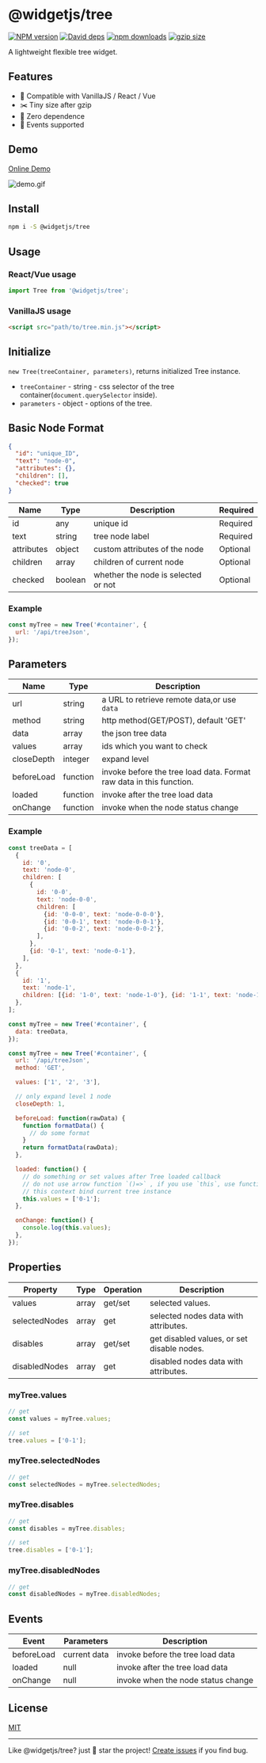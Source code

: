 # @widgetjs/tree

[![NPM version](https://img.shields.io/npm/v/@widgetjs/tree.svg?style=flat-square)](https://npmjs.org/package/@widgetjs/tree)
[![David deps](https://img.shields.io/david/daweilv/treejs.svg?style=flat-square)](https://david-dm.org/daweilv/treejs)
[![npm downloads](https://img.shields.io/npm/dm/@widgetjs/tree.svg?style=flat-square)](https://www.npmjs.com/package/@widgetjs/tree)
[![gzip size](https://flat.badgen.net/bundlephobia/minzip/@widgetjs/tree)](https://bundlephobia.com/result?p=@widgetjs/tree)

A lightweight flexible tree widget.

## Features

* 🚀 Compatible with VanillaJS / React / Vue
* ✂️ Tiny size after gzip
* 🎊 Zero dependence
* 🎉 Events supported

## Demo

[Online Demo](https://daweilv.github.io/treejs/)

![demo.gif](https://daweilv.github.io/treejs/demo.gif)

## Install

```bash
npm i -S @widgetjs/tree
```

## Usage

### React/Vue usage

```js
import Tree from '@widgetjs/tree';
```

### VanillaJS usage

```html
<script src="path/to/tree.min.js"></script>
```

## Initialize

`new Tree(treeContainer, parameters)`, returns initialized Tree instance.

* `treeContainer` - string - css selector of the tree container(`document.querySelector` inside).
* `parameters` - object - options of the tree.

## Basic Node Format

```json
{
  "id": "unique_ID",
  "text": "node-0",
  "attributes": {},
  "children": [],
  "checked": true
}
```

| Name       | Type    | Description                         | Required |
| ---------- | ------- | ----------------------------------- | -------- |
| id         | any     | unique id                           | Required |
| text       | string  | tree node label                     | Required |
| attributes | object  | custom attributes of the node       | Optional |
| children   | array   | children of current node            | Optional |
| checked      | boolean | whether the node is selected or not | Optional |

### Example

```js
const myTree = new Tree('#container', {
  url: '/api/treeJson',
});
```

## Parameters

| Name       | Type     | Description                                                         |
| ---------- | -------- | ------------------------------------------------------------------- |
| url        | string   | a URL to retrieve remote data,or use `data`                         |
| method     | string   | http method(GET/POST), default 'GET'                                |
| data       | array    | the json tree data                                                  |
| values     | array    | ids which you want to check                                         |
| closeDepth | integer  | expand level                                                        |
| beforeLoad | function | invoke before the tree load data. Format raw data in this function. |
| loaded     | function | invoke after the tree load data                                     |
| onChange   | function | invoke when the node status change                                  |

### Example

```js
const treeData = [
  {
    id: '0',
    text: 'node-0',
    children: [
      {
        id: '0-0',
        text: 'node-0-0',
        children: [
          {id: '0-0-0', text: 'node-0-0-0'},
          {id: '0-0-1', text: 'node-0-0-1'},
          {id: '0-0-2', text: 'node-0-0-2'},
        ],
      },
      {id: '0-1', text: 'node-0-1'},
    ],
  },
  {
    id: '1',
    text: 'node-1',
    children: [{id: '1-0', text: 'node-1-0'}, {id: '1-1', text: 'node-1-1'}],
  },
];

const myTree = new Tree('#container', {
  data: treeData,
});
```

```js
const myTree = new Tree('#container', {
  url: '/api/treeJson',
  method: 'GET',

  values: ['1', '2', '3'],

  // only expand level 1 node
  closeDepth: 1,

  beforeLoad: function(rawData) {
    function formatData() {
      // do some format
    }
    return formatData(rawData);
  },

  loaded: function() {
    // do something or set values after Tree loaded callback
    // do not use arrow function `()=>` , if you use `this`, use function instead.
    // this context bind current tree instance
    this.values = ['0-1'];
  },

  onChange: function() {
    console.log(this.values);
  },
});
```

## Properties

| Property      | Type  | Operation | Description                                |
| ------------- | ----- | --------- | ------------------------------------------ |
| values        | array | get/set   | selected values.                           |
| selectedNodes | array | get       | selected nodes data with attributes.       |
| disables      | array | get/set   | get disabled values, or set disable nodes. |
| disabledNodes | array | get       | disabled nodes data with attributes.       |

### myTree.values

```js
// get
const values = myTree.values;

// set
tree.values = ['0-1'];
```

### myTree.selectedNodes

```js
// get
const selectedNodes = myTree.selectedNodes;
```

### myTree.disables

```js
// get
const disables = myTree.disables;

// set
tree.disables = ['0-1'];
```

### myTree.disabledNodes

```js
// get
const disabledNodes = myTree.disabledNodes;
```

## Events

| Event      | Parameters   | Description                        |
| ---------- | ------------ | ---------------------------------- |
| beforeLoad | current data | invoke before the tree load data   |
| loaded     | null         | invoke after the tree load data    |
| onChange   | null         | invoke when the node status change |

## License

[MIT](./LICENSE)

---

Like @widgetjs/tree? just 🌟 star the project!
[Create issues](https://github.com/daweilv/treejs/issues) if you find bug.
